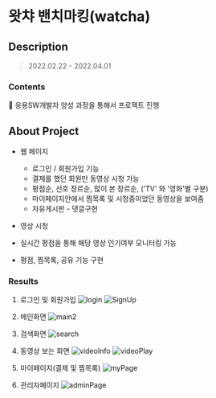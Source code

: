 # 왓챠 밴치마킹(watcha)

## Description
> 2022.02.22 - 2022.04.01

### Contents
📌 응용SW개발자 양성 과정을 통해서 프로젝트 진행


## About Project
* 웹 페이지
  * 로그인 / 회원가입 기능
  * 결제를 했던 회원만 동영상 시청 가능
  * 평점순, 선호 장르순, 많이 본 장르순, ('TV' 와 '영화'별 구분)
  * 마이페이지안에서 찜목록 및 시청중이었던 동영상을 보여줌
  * 자유게시판 - 댓글구현

* 영상 시청
 * 실시간 평점을 통해 해당 영상 인기여부 모니터링 가능 
 * 평점, 찜목록, 공유 기능 구현


### Results
1. 로그인 및 회원가입
![login](https://user-images.githubusercontent.com/98163632/167560438-a842c16b-024e-4cb8-ba27-21a4e7150464.png)
![SignUp](https://user-images.githubusercontent.com/98163632/167561208-31e0d9b7-95d6-4984-a32a-db4545e8e68a.png)

2. 메인화면
![main2](https://user-images.githubusercontent.com/98163632/167561331-381e776e-2662-4439-91c0-4e65678b4e72.png)

3. 검색화면
![search](https://user-images.githubusercontent.com/98163632/167561538-b57b38c4-7e85-43db-b35c-97b2ad8196a2.png)

4. 동영상 보는 화면
![videoInfo](https://user-images.githubusercontent.com/98163632/167561617-5647d023-a958-44f0-8be3-da3c2f7f1dfc.png)
![videoPlay](https://user-images.githubusercontent.com/98163632/167561664-248d1477-d700-48a5-ba96-3605919e2e93.png)

5. 마이페이지(결제 및 찜목록)
![myPage](https://user-images.githubusercontent.com/98163632/167562828-f1730289-63db-4c2e-a847-0984b0c6fd03.png)

6. 관리자페이지
![adminPage](https://user-images.githubusercontent.com/98163632/167562924-f6ac0259-cb4f-4218-acc4-64ca277e45d5.png)
